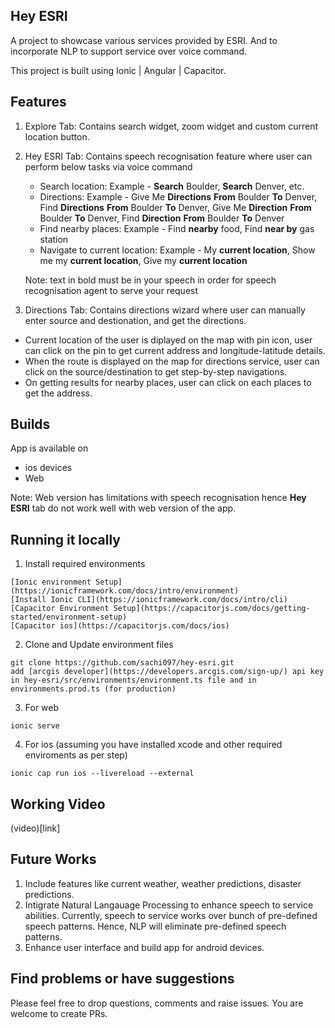 ## Hey ESRI

A project to showcase various services provided by ESRI. And to incorporate NLP to support service over voice command.

This project is built using Ionic | Angular | Capacitor.

## Features

1) Explore Tab: Contains search widget, zoom widget and custom current location button.
2) Hey ESRI Tab: Contains speech recognisation feature where user can perform below tasks via voice command
   - Search location: Example - **Search** Boulder, **Search** Denver, etc.
   - Directions: Example - Give Me **Directions** **From** Boulder **To** Denver, Find **Directions** **From** Boulder **To** Denver, Give Me **Direction** **From** Boulder **To** Denver, Find **Direction** **From** Boulder **To** Denver
   - Find nearby places: Example - Find **nearby** food, Find **near by** gas station
   - Navigate to current location: Example  - My **current location**, Show me my **current location**, Give my **current location**
     
   Note: text in bold must be in your speech in order for speech recognisation agent to serve your request
4) Directions Tab: Contains directions wizard where user can manually enter source and destionation, and get the directions.

- Current location of the user is diplayed on the map with pin icon, user can click on the pin to get current address and longitude-latitude details.
- When the route is displayed on the map for directions service, user can click on the source/destination to get step-by-step navigations.
- On getting results for nearby places, user can click on each places to get the address.

## Builds

App is available on 
- ios devices
- Web

Note: Web version has limitations with speech recognisation hence **Hey ESRI** tab do not work well with web version of the app.

## Running it locally

1. Install required environments
```
[Ionic environment Setup](https://ionicframework.com/docs/intro/environment)
[Install Ionic CLI](https://ionicframework.com/docs/intro/cli)
[Capacitor Environment Setup](https://capacitorjs.com/docs/getting-started/environment-setup)
[Capacitor ios](https://capacitorjs.com/docs/ios)
```

2. Clone and Update environment files
```
git clone https://github.com/sachi097/hey-esri.git
add [arcgis developer](https://developers.arcgis.com/sign-up/) api key in hey-esri/src/environments/environment.ts file and in environments.prod.ts (for production)
```
3. For web
```
ionic serve
```

4. For ios (assuming you have installed xcode and other required enviroments as per step)
```
ionic cap run ios --livereload --external
```
## Working Video

(video)[link]

## Future Works

1. Include features like current weather, weather predictions, disaster predictions.
2. Intigrate Natural Langauage Processing to enhance speech to service abilities. Currently, speech to service works over bunch of pre-defined speech patterns. Hence, NLP will eliminate pre-defined speech patterns.
3. Enhance user interface and build app for android devices.

## Find problems or have suggestions

Please feel free to drop questions, comments and raise issues.
You are welcome to create PRs.
